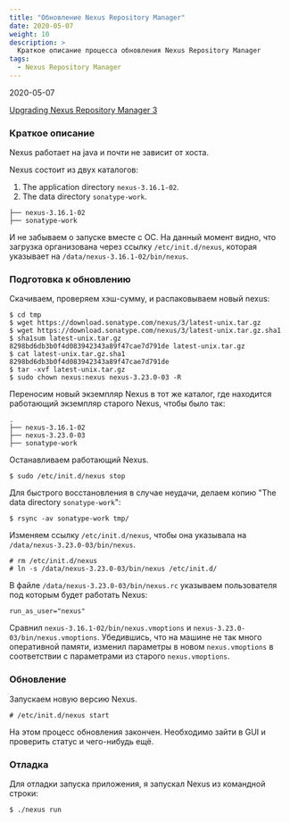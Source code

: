 ```yaml
---
title: "Обновление Nexus Repository Manager"
date: 2020-05-07
weight: 10
description: >
  Краткое описание процесса обновления Nexus Repository Manager
tags:
  - Nexus Repository Manager
---
```


2020-05-07

[Upgrading Nexus Repository Manager 3](https://support.sonatype.com/hc/en-us/articles/115000350007)

### Краткое описание
Nexus работает на java и почти не зависит от хоста.

Nexus состоит из двух каталогов:
1. The application directory `nexus-3.16.1-02`.
2. The data directory `sonatype-work`.
```
├── nexus-3.16.1-02
├── sonatype-work
```

И не забываем о запуске вместе с ОС. На данный момент видно, что загрузка организована через ссылку `/etc/init.d/nexus`, которая указывает на `/data/nexus-3.16.1-02/bin/nexus`.

### Подготовка к обновлению
Скачиваем, проверяем хэш-сумму, и распаковываем новый nexus:
```
$ cd tmp
$ wget https://download.sonatype.com/nexus/3/latest-unix.tar.gz
$ wget https://download.sonatype.com/nexus/3/latest-unix.tar.gz.sha1
$ sha1sum latest-unix.tar.gz
8298bd6db3b0f4d083942343a89f47cae7d791de latest-unix.tar.gz
$ cat latest-unix.tar.gz.sha1
8298bd6db3b0f4d083942343a89f47cae7d791de
$ tar -xvf latest-unix.tar.gz
$ sudo chown nexus:nexus nexus-3.23.0-03 -R
```

Переносим новый экземпляр Nexus в тот же каталог, где находится работающий экземпляр старого Nexus, чтобы было так:
```
.
├── nexus-3.16.1-02
├── nexus-3.23.0-03
├── sonatype-work
```

Останавливаем работающий Nexus.
```
$ sudo /etc/init.d/nexus stop
```

Для быстрого восстановления в случае неудачи, делаем копию "The data directory `sonatype-work`":
```
$ rsync -av sonatype-work tmp/
```

Изменяем ссылку `/etc/init.d/nexus`, чтобы она указывала на `/data/nexus-3.23.0-03/bin/nexus`.
```
# rm /etc/init.d/nexus
# ln -s /data/nexus-3.23.0-03/bin/nexus /etc/init.d/
```

В файле `/data/nexus-3.23.0-03/bin/nexus.rc` указываем пользователя под которым будет работать Nexus:
```
run_as_user="nexus"
```

Сравнил `nexus-3.16.1-02/bin/nexus.vmoptions` и `nexus-3.23.0-03/bin/nexus.vmoptions`. Убедившись, что на машине не так много оперативной памяти, изменил параметры в новом `nexus.vmoptions` в соответствии с параметрами из старого `nexus.vmoptions`.

### Обновление
Запускаем новую версию Nexus.
```
# /etc/init.d/nexus start
```

На этом процесс обновления закончен. Необходимо зайти в GUI и проверить статус и чего-нибудь ещё.

### Отладка
Для отладки запуска приложения, я запускал Nexus из командной строки:
```
$ ./nexus run
```
